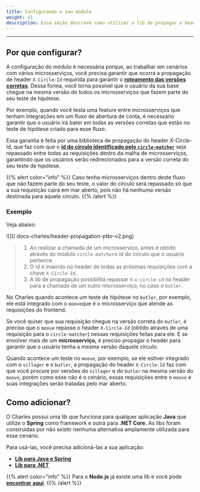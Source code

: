 ```yaml
---
title: Configurando o seu módulo
weight: 41
description: Essa seção descreve como utilizar a lib de propagar o header "X-Circle-Id"
---
```


---

## Por que configurar? 

A configuração do módulo é necessária porque, ao trabalhar em cenários com vários microsserviços, você precisa garantir que ocorra a propagação de header `X-Circle-Id` requirida para garantir o [**roteamento das versões corretas**](../../../../referencia/circulo#como-integrar-circulos-com-servicos). Dessa forma, você torna possível que o usuário da sua base chegue na mesma versão de todos os microsserviços que fazem parte do seu teste de hipótese.

Por exemplo, quando você testa uma feature entre microsserviços que tenham integrações em um fluxo de abertura de conta, é necessário garantir que o usuário irá bater em todas as versões corretas que estão no teste de hipótese criado para esse fluxo.

Essa garantia é feita por uma biblioteca de propagação do header X-Circle-Id, que faz com que o [**id do círculo identificado pelo `circle-matcher`**](../../../referencia/circle-matcher#identificacao-de-circulos-atraves-da-api) seja repassado entre todas as requisições dentro da malha de microsserviços, garantindo que os usuários serão redirecionados para a versão correta do seu teste de hipótese.

{{% alert color="info" %}}
Caso tenha microsserviços dentro deste fluxo que não fazem parte do seu teste, o valor do círculo será repassado só que a sua requisição cairá em mar aberto, pois não há nenhuma versão destinada para aquele círculo. 
{{% /alert %}}

### **Exemplo**

Veja abaixo: 

![](/ docs-charles/header-propagation-ptbr-v2.png)

> 1. Ao realizar a chamada de um microsserviço, antes é obtido através do módulo `circle-matcher`o id do círculo que o usuário pertence.
> 2. O id é inserido no header de todas as próximas requisições com a chave `X-Circle-Id`.
> 3. A lib de propagação possibilita repassar o `x-circle-id` no header para a chamada de um outro microsserviço, no caso o `butler`.

No Charles quando acontece um teste de hipótese no `butler`, por exemplo, ele está integrado com o `moove`que é o microsserviço que atende as requisições do frontend. 

Se você quiser que sua requisição chegue na versão correta do `butler`, é preciso que o `moove` repasse o header `X-Circle-Id` \(obtido através de uma requisição para o `circle-matcher`\) nessas requisições feitas para ele. E se envolver mais de um **microsserviço,** é preciso propagar o header para garantir que o usuário tenha a mesma versão daquele círculo.

Quando acontece um teste no `moove`, por exemplo, se ele estiver integrado com o `villager` e o `butler`, a propagação do header `X-Circle-Id` faz com que você procure por versões do `villager` e do `butler` na mesma versão do `moove`, porém como esse não é o cenário, essas requisições entre o `moove` e suas integrações serão tratadas pelo mar aberto.

## Como adicionar? 

O Charles possui uma lib que funciona para qualquer aplicação **Java** que utilize o **Spring** como framework e outra para **.NET Core.** As libs foram construídas por não existir nenhuma alternativa amplamente utilizada para esse cenário. 

Para usá-las, você precisa adicioná-las a sua aplicação:

* [**Lib para Java e Spring** ](https://github.com/ZupIT/charlescd/tree/master/tracing/spring)
* [**Lib para .NET**](https://github.com/ZupIT/charlescd/tree/master/tracing/dotnet-core%20)

{{% alert color="info" %}}
Para o **Node.js** já existe uma lib e você pode [**encontrar** **aqui**](https://www.npmjs.com/package/hpropagate). 
{{% /alert %}}
